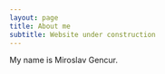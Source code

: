 ```yaml
---
layout: page
title: About me
subtitle: Website under construction
---
```


My name is Miroslav Gencur.
